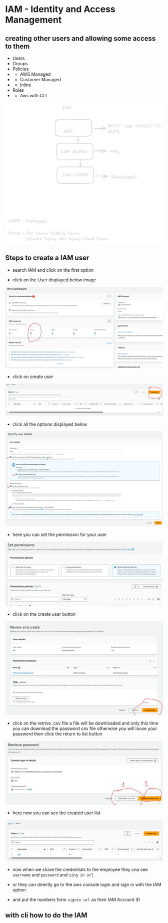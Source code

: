 # IAM - Identity and Access Management

## creating other users and allowing some access to them 

- Users
- Groups
- Policies
- - AWS Managed
- - Customer Managed
- - Inline
- Roles
- - Aws with CLI

![1](/IAM/1.png)

## Steps to create a IAM user

- search IAM and click on the first option

- click on the User displayed below image

![2](/IAM/2.jpeg)

- click on create user

![3](/IAM/3.jpeg)

- click all the options displayed below

![4](/IAM/4.jpeg)

- here you can set the permission for your user

![5](/IAM/5.jpeg)

- click on the create user button

![6](/IAM/6.jpeg)

- click on the retrive .csv file a file will be downloaded 
and only this time you can download the password csv file otherwise you will loose your password then click the return to list button

![7](/IAM/7.jpeg)

- here now you can see the  created user list 

![8](/IAM/8.jpeg)


- now when we share the credentials to the employee they cna see  `username` and `password` and `sing in url` 

- or they can directly go to the aws console login and sign in with the IAM option 

- and put the  numbers form `signin url` as their IAM Account ID

## with cli how to do the IAM 

